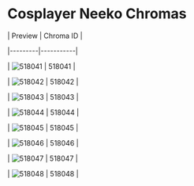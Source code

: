 # Cosplayer Neeko Chromas


| Preview | Chroma ID |

|---------|-----------|

| ![518041](https://raw.communitydragon.org/latest/plugins/rcp-be-lol-game-data/global/default/v1/champion-chroma-images/518/518041.png) | 518041 |

| ![518042](https://raw.communitydragon.org/latest/plugins/rcp-be-lol-game-data/global/default/v1/champion-chroma-images/518/518042.png) | 518042 |

| ![518043](https://raw.communitydragon.org/latest/plugins/rcp-be-lol-game-data/global/default/v1/champion-chroma-images/518/518043.png) | 518043 |

| ![518044](https://raw.communitydragon.org/latest/plugins/rcp-be-lol-game-data/global/default/v1/champion-chroma-images/518/518044.png) | 518044 |

| ![518045](https://raw.communitydragon.org/latest/plugins/rcp-be-lol-game-data/global/default/v1/champion-chroma-images/518/518045.png) | 518045 |

| ![518046](https://raw.communitydragon.org/latest/plugins/rcp-be-lol-game-data/global/default/v1/champion-chroma-images/518/518046.png) | 518046 |

| ![518047](https://raw.communitydragon.org/latest/plugins/rcp-be-lol-game-data/global/default/v1/champion-chroma-images/518/518047.png) | 518047 |

| ![518048](https://raw.communitydragon.org/latest/plugins/rcp-be-lol-game-data/global/default/v1/champion-chroma-images/518/518048.png) | 518048 |